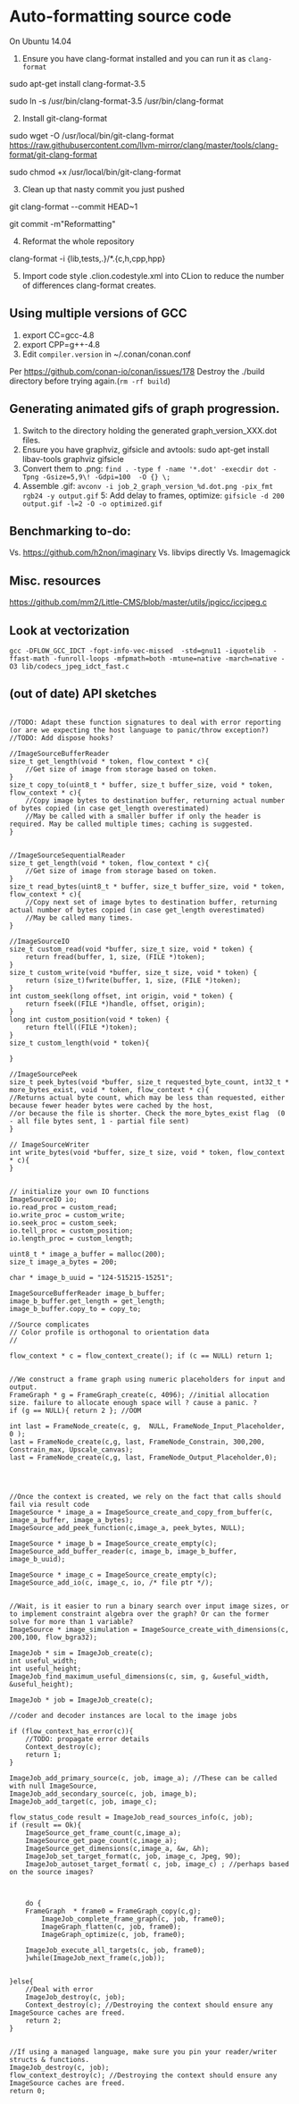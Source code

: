 

# Auto-formatting source code

On Ubuntu 14.04

1. Ensure you have clang-format installed and you can run it as `clang-format`

sudo apt-get install clang-format-3.5

sudo ln -s /usr/bin/clang-format-3.5 /usr/bin/clang-format


2. Install git-clang-format

sudo wget -O /usr/local/bin/git-clang-format https://raw.githubusercontent.com/llvm-mirror/clang/master/tools/clang-format/git-clang-format

sudo chmod +x /usr/local/bin/git-clang-format


3. Clean up that nasty commit you just pushed

git clang-format --commit HEAD~1

git commit -m"Reformatting"

4. Reformat the whole repository

clang-format -i {lib,tests,.}/*.{c,h,cpp,hpp}

5. Import code style .clion.codestyle.xml into CLion to reduce the number of differences clang-format creates.

## Using multiple versions of GCC

1. export CC=gcc-4.8
2. export CPP=g++-4.8
3. Edit `compiler.version` in ~/.conan/conan.conf 

Per https://github.com/conan-io/conan/issues/178
Destroy the ./build directory before trying again.(`rm -rf build`)


## Generating animated gifs of graph progression.

1. Switch to the directory holding the generated graph_version_XXX.dot files.
2. Ensure you have graphviz, gifsicle and avtools:  sudo apt-get install libav-tools graphviz gifsicle
3. Convert them to .png: `find . -type f -name '*.dot' -execdir dot -Tpng -Gsize=5,9\! -Gdpi=100  -O {} \;`
4. Assemble .gif: `avconv -i job_2_graph_version_%d.dot.png -pix_fmt rgb24 -y output.gif`
5: Add delay to frames, optimize: `gifsicle -d 200 output.gif -l=2 -O -o optimized.gif`



## Benchmarking to-do:

Vs. https://github.com/h2non/imaginary
Vs. libvips directly
Vs. Imagemagick


## Misc. resources

https://github.com/mm2/Little-CMS/blob/master/utils/jpgicc/iccjpeg.c


## Look at vectorization

    gcc -DFLOW_GCC_IDCT -fopt-info-vec-missed  -std=gnu11 -iquotelib  -ffast-math -funroll-loops -mfpmath=both -mtune=native -march=native -O3 lib/codecs_jpeg_idct_fast.c



## (out of date) API sketches

```

//TODO: Adapt these function signatures to deal with error reporting (or are we expecting the host language to panic/throw exception?)
//TODO: Add dispose hooks?

//ImageSourceBufferReader
size_t get_length(void * token, flow_context * c){
    //Get size of image from storage based on token.
}
size_t copy_to(uint8_t * buffer, size_t buffer_size, void * token, flow_context * c){
    //Copy image bytes to destination buffer, returning actual number of bytes copied (in case get_length overestimated)
    //May be called with a smaller buffer if only the header is required. May be called multiple times; caching is suggested.
}


//ImageSourceSequentialReader
size_t get_length(void * token, flow_context * c){
    //Get size of image from storage based on token.
}
size_t read_bytes(uint8_t * buffer, size_t buffer_size, void * token, flow_context * c){
    //Copy next set of image bytes to destination buffer, returning actual number of bytes copied (in case get_length overestimated)
    //May be called many times.
}

//ImageSourceIO
size_t custom_read(void *buffer, size_t size, void * token) {
    return fread(buffer, 1, size, (FILE *)token);
}
size_t custom_write(void *buffer, size_t size, void * token) {
    return (size_t)fwrite(buffer, 1, size, (FILE *)token);
}
int custom_seek(long offset, int origin, void * token) {
    return fseek((FILE *)handle, offset, origin);
}
long int custom_position(void * token) {
    return ftell((FILE *)token);
}
size_t custom_length(void * token){

}

//ImageSourcePeek
size_t peek_bytes(void *buffer, size_t requested_byte_count, int32_t * more_bytes_exist, void * token, flow_context * c){
//Returns actual byte count, which may be less than requested, either because fewer header bytes were cached by the host,
//or because the file is shorter. Check the more_bytes_exist flag  (0 - all file bytes sent, 1 - partial file sent)
}

// ImageSourceWriter
int write_bytes(void *buffer, size_t size, void * token, flow_context * c){
}


// initialize your own IO functions
ImageSourceIO io;
io.read_proc = custom_read;
io.write_proc = custom_write;
io.seek_proc = custom_seek;
io.tell_proc = custom_position;
io.length_proc = custom_length;

uint8_t * image_a_buffer = malloc(200);
size_t image_a_bytes = 200;

char * image_b_uuid = "124-515215-15251";

ImageSourceBufferReader image_b_buffer;
image_b_buffer.get_length = get_length;
image_b_buffer.copy_to = copy_to;

//Source complicates
// Color profile is orthogonal to orientation data
//

flow_context * c = flow_context_create(); if (c == NULL) return 1;


//We construct a frame graph using numeric placeholders for input and output. 
FrameGraph * g = FrameGraph_create(c, 4096); //initial allocation size. failure to allocate enough space will ? cause a panic. ?
if (g == NULL){ return 2 }; //OOM 

int last = FrameNode_create(c, g,  NULL, FrameNode_Input_Placeholder, 0 );
last = FrameNode_create(c,g, last, FrameNode_Constrain, 300,200, Constrain_max, Upscale_canvas);
last = FrameNode_create(c,g, last, FrameNode_Output_Placeholder,0);




//Once the context is created, we rely on the fact that calls should fail via result code
ImageSource * image_a = ImageSource_create_and_copy_from_buffer(c, image_a_buffer, image_a_bytes); 
ImageSource_add_peek_function(c,image_a, peek_bytes, NULL);

ImageSource * image_b = ImageSource_create_empty(c); 
ImageSource_add_buffer_reader(c, image_b, image_b_buffer, image_b_uuid);

ImageSource * image_c = ImageSource_create_empty(c);
ImageSource_add_io(c, image_c, io, /* file ptr */);


//Wait, is it easier to run a binary search over input image sizes, or to implement constraint algebra over the graph? Or can the former solve for more than 1 variable?
ImageSource * image_simulation = ImageSource_create_with_dimensions(c, 200,100, flow_bgra32);

ImageJob * sim = ImageJob_create(c);
int useful_width;
int useful_height;
ImageJob_find_maximum_useful_dimensions(c, sim, g, &useful_width, &useful_height); 

ImageJob * job = ImageJob_create(c);

//coder and decoder instances are local to the image jobs

if (flow_context_has_error(c)){
    //TODO: propagate error details
    Context_destroy(c);
    return 1;
}

ImageJob_add_primary_source(c, job, image_a); //These can be called with null ImageSource, 
ImageJob_add_secondary_source(c, job, image_b);
ImageJob_add_target(c, job, image_c);

flow_status_code result = ImageJob_read_sources_info(c, job);
if (result == Ok){
    ImageSource_get_frame_count(c,image_a);
    ImageSource_get_page_count(c,image_a);
    ImageSource_get_dimensions(c,image_a, &w, &h);
    ImageJob_set_target_format(c, job, image_c, Jpeg, 90);
    ImageJob_autoset_target_format( c, job, image_c) ; //perhaps based on the source images?
    
    
    
    do {
    FrameGraph  * frame0 = FrameGraph_copy(c,g);
        ImageJob_complete_frame_graph(c, job, frame0);
        ImageGraph_flatten(c, job, frame0);
        ImageGraph_optimize(c, job, frame0);
        
    ImageJob_execute_all_targets(c, job, frame0);
    }while(ImageJob_next_frame(c,job));
    
        
}else{
    //Deal with error
    ImageJob_destroy(c, job);
    Context_destroy(c); //Destroying the context should ensure any ImageSource caches are freed. 
    return 2;
}
 

//If using a managed language, make sure you pin your reader/writer structs & functions.
ImageJob_destroy(c, job);
flow_context_destroy(c); //Destroying the context should ensure any ImageSource caches are freed. 
return 0;

```


